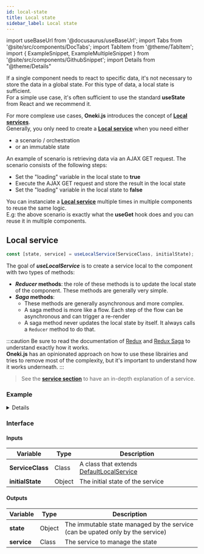 ```yaml
---
id: local-state
title: Local state
sidebar_label: Local state
---
```


import useBaseUrl from '@docusaurus/useBaseUrl';
import Tabs from '@site/src/components/DocTabs';
import TabItem from '@theme/TabItem';
import { ExampleSnippet, ExampleMultipleSnippet } from '@site/src/components/GithubSnippet';
import Details from "@theme/Details"

If a single component needs to react to specific data, it's not necessary to store the data in a global state. For this type of data, a local state is sufficient.  
For a simple use case, it's often sufficient to use the standard **useState** from React and we recommend it.

For more complexe use cases, **Oneki.js** introduces the concept of **[Local services](./local-state#local-service)**.  
Generally, you only need to create a **[Local service](./local-state#local-service)** when you need either

- a scenario / orchestration
- or an immutable state

An example of scenario is retrieving data via an AJAX GET request. The scenario consists of the following steps:

- Set the "loading" variable in the local state to **true**
- Execute the AJAX GET request and store the result in the local state
- Set the "loading" variable in the local state to **false**

You can instanciate a **[Local service](./local-state#local-service)** multiple times in multiple components to reuse the same logic.<br/>
E.g: the above scenario is exactly what the **useGet** hook does and you can reuse it in multiple components.

## Local service

```javascript
const [state, service] = useLocalService(ServiceClass, initialState);
```

<p/>

The goal of **_useLocalService_** is to create a service local to the component with two types of methods:

- **_Reducer_ methods**: the role of these methods is to update the local state of the component. These methods are generally very simple.
- **_Saga_ methods**:
  - These methods are generally asynchronous and more complex.
  - A saga method is more like a flow. Each step of the flow can be asynchronous and can trigger a re-render
  - A saga method never updates the local state by itself. It always calls a `Reducer` method to do that.

:::caution
Be sure to read the documentation of [Redux](https://redux.js.org/) and [Redux Saga](https://redux-saga.js.org/) to understand exactly how it works.<br/>
**Oneki.js** has an opinionated approach on how to use these librairies and tries to remove most of the complexity, but it's important to understand how it works underneath.
:::

> See the **[service section](../service/introduction)** to have an in-depth explanation of a service.

### Example

<Details summary={<summary>Simple example of useLocalService</summary>}>

This very basic example is for demonstration only as a simple **useState** would be normally enough.

:::info

You don't need to understand how to build services yet. This **[page](../service/introduction)** explains how to build services

:::

<ExampleMultipleSnippet 
    values={[
      { label: 'Use Global State', path: 'state-management/UseLocalServicePage.tsx' },
      { label: 'My Local Service', path: 'state-management/@service/MyLocalService.ts' },
    ]}
    preview={{
      path: 'state-management/use-local-service'
    }}
  />
</Details>

### Interface

#### Inputs

| Variable         | Type   | Description                                                                       |
| ---------------- | ------ | --------------------------------------------------------------------------------- |
| **ServiceClass** | Class  | A class that extends [DefaultLocalService](../../api/classes/DefaultLocalService) |
| **initialState** | Object | The initial state of the service                                                  |

#### Outputs

| Variable    | Type | Description                                          |
| ----------- | ---- | ---------------------------------------------------- |
| **state** | Object | The immutable state managed by the service (can be upated only by the service)
| **service** | Class | The service to manage the state






<!-- The code below shows how to create a `LocalService`

```tsx reference
https://github.com/oneki/onekijs/blob/master/getting-started/cra/step10-service/src/modules/products/services/AvailabilityService.ts
```

The code below uses the local service to manage a `state`

```tsx reference
https://github.com/oneki/onekijs/blob/master/getting-started/cra/step10-service/src/modules/products/components/ProductDetails.tsx
``` -->

